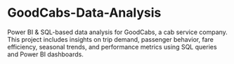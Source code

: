 # GoodCabs-Data-Analysis
Power BI &amp; SQL-based data analysis for GoodCabs, a cab service company. This project includes insights on trip demand, passenger behavior, fare efficiency, seasonal trends, and performance metrics using SQL queries and Power BI dashboards.
